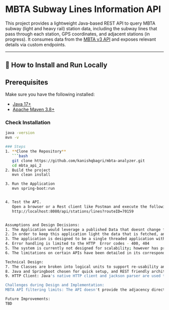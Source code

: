 # MBTA Subway Lines Information API

This project provides a lightweight Java-based REST API to query MBTA subway (light and heavy rail) station data, including the subway lines that pass through each station, GPS coordinates, and adjacent stations (in progress). It consumes data from the [MBTA v3 API](https://api-v3.mbta.com/docs/swagger/index.html) and exposes relevant details via custom endpoints.

---

## 🚀 How to Install and Run Locally

## Prerequisites

Make sure you have the following installed:

- [Java 17+](https://adoptopenjdk.net/)
- [Apache Maven 3.8+](https://maven.apache.org/install.html)

### Check Installation

```bash
java -version
mvn -v

### Steps
1. **Clone the Repository**
   ```bash
   git clone https://github.com/kanishqbagri/mbta-analyzer.git
   cd mbta_api_2
2. Build the project
   mvn clean install

3. Run the Application
   mvn spring-boot:run


4. Test the API.
   Open a browser or a Rest client like Postman and execute the following commands:
   http://localhost:8080/api/stations/lines?routeID=70159


Assumptions and Design Decisions:
1. The Application would leverage a published Data that doesnt change frequently for the list of Requirements. Some part of the Application that relies on the List of Stations etc is cached and referenced to avoid mutiple API calls.
2. In order to keep this application light the data that is fetched, and processed is kept in the memory instead of adding support for a more permamnent persistent store
3. The application is designed to be a single threaded application with no concurrency
4. Error handling is limited to the HTTP  Error codes - 400, 404
5. The system is currently not designed for scalability; however has provisions to be redone
6. The limitations on certain APIs have been detailed in its corresponding swagger doc. Eg: Input is considered as the entire Station name. Partial values are currently not being honored.

Technical Design:
7. The Classes are broken into logical units to support re-usability and future enhancements
8. Java and Springboot chosen for quick setup, and REST friendly architecture. Also due to familiarity
9. HTTP Client: Java's native HTTP client and jackson parser are used to fetch and parse API responses

Challenges during Design and Implementation:
MBTA API filtering limits: The API doesn't provide the adjacency directly. I derived it from ordered stop sequences, and schedules. ADD SPECIFICS

Future Improvements:
TBD